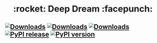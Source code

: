 <h1 align = "center">:rocket: Deep Dream :facepunch:</h1>

[![Downloads](http://pepy.tech/badge/DeepDream)](http://pepy.tech/project/DeepDream)
[![Downloads](https://pepy.tech/badge/DeepDream/month)](https://pepy.tech/project/DeepDream/month)
[![Downloads](https://pepy.tech/badge/DeepDream/week)](https://pepy.tech/project/DeepDream/week)
[![PyPI release](https://img.shields.io/pypi/v/DeepDream.svg)](https://pypi.python.org/pypi/DeepDream)
[![PyPI version](https://img.shields.io/pypi/pyversions/DeepDream.svg)](https://pypi.python.org/pypi/DeepDream)
---